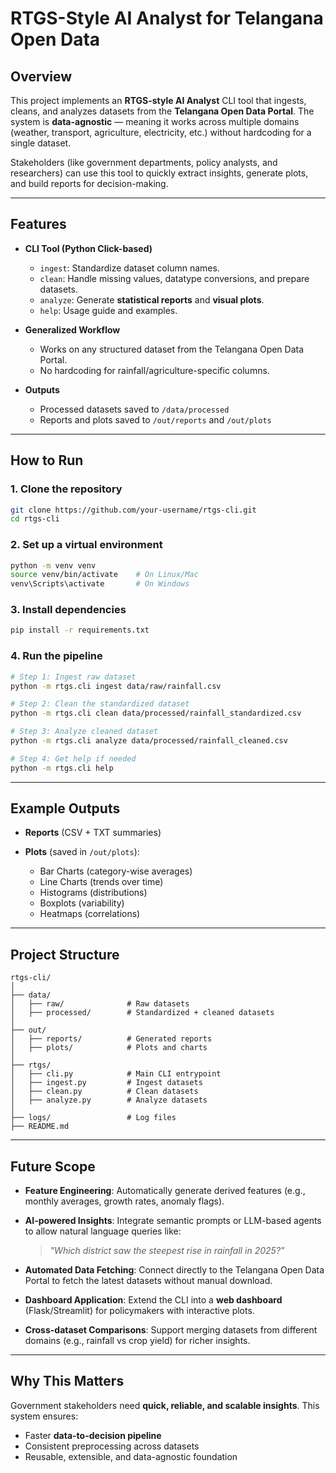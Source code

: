 # RTGS-Style AI Analyst for Telangana Open Data

## Overview

This project implements an **RTGS-style AI Analyst** CLI tool that ingests, cleans, and analyzes datasets from the **Telangana Open Data Portal**.
The system is **data-agnostic** — meaning it works across multiple domains (weather, transport, agriculture, electricity, etc.) without hardcoding for a single dataset.

Stakeholders (like government departments, policy analysts, and researchers) can use this tool to quickly extract insights, generate plots, and build reports for decision-making.

---

## Features

* **CLI Tool (Python Click-based)**

  * `ingest`: Standardize dataset column names.
  * `clean`: Handle missing values, datatype conversions, and prepare datasets.
  * `analyze`: Generate **statistical reports** and **visual plots**.
  * `help`: Usage guide and examples.

* **Generalized Workflow**

  * Works on any structured dataset from the Telangana Open Data Portal.
  * No hardcoding for rainfall/agriculture-specific columns.

* **Outputs**

  * Processed datasets saved to `/data/processed`
  * Reports and plots saved to `/out/reports` and `/out/plots`

---

## How to Run

### 1. Clone the repository

```bash
git clone https://github.com/your-username/rtgs-cli.git
cd rtgs-cli
```

### 2. Set up a virtual environment

```bash
python -m venv venv
source venv/bin/activate    # On Linux/Mac
venv\Scripts\activate       # On Windows
```

### 3. Install dependencies

```bash
pip install -r requirements.txt
```

### 4. Run the pipeline

```bash
# Step 1: Ingest raw dataset
python -m rtgs.cli ingest data/raw/rainfall.csv

# Step 2: Clean the standardized dataset
python -m rtgs.cli clean data/processed/rainfall_standardized.csv

# Step 3: Analyze cleaned dataset
python -m rtgs.cli analyze data/processed/rainfall_cleaned.csv

# Step 4: Get help if needed
python -m rtgs.cli help
```

---

## Example Outputs

* **Reports** (CSV + TXT summaries)
* **Plots** (saved in `/out/plots`):

  * Bar Charts (category-wise averages)
  * Line Charts (trends over time)
  * Histograms (distributions)
  * Boxplots (variability)
  * Heatmaps (correlations)

---

## Project Structure

```
rtgs-cli/
│
├── data/
│   ├── raw/              # Raw datasets
│   ├── processed/        # Standardized + cleaned datasets
│
├── out/
│   ├── reports/          # Generated reports
│   ├── plots/            # Plots and charts
│
├── rtgs/
│   ├── cli.py            # Main CLI entrypoint
│   ├── ingest.py         # Ingest datasets
│   ├── clean.py          # Clean datasets
│   ├── analyze.py        # Analyze datasets
│
├── logs/                 # Log files
├── README.md
```

---

## Future Scope

* **Feature Engineering**:
  Automatically generate derived features (e.g., monthly averages, growth rates, anomaly flags).

* **AI-powered Insights**:
  Integrate semantic prompts or LLM-based agents to allow natural language queries like:

  > *"Which district saw the steepest rise in rainfall in 2025?"*

* **Automated Data Fetching**:
  Connect directly to the Telangana Open Data Portal to fetch the latest datasets without manual download.

* **Dashboard Application**:
  Extend the CLI into a **web dashboard** (Flask/Streamlit) for policymakers with interactive plots.

* **Cross-dataset Comparisons**:
  Support merging datasets from different domains (e.g., rainfall vs crop yield) for richer insights.

---

## Why This Matters

Government stakeholders need **quick, reliable, and scalable insights**.
This system ensures:

* Faster **data-to-decision pipeline**
* Consistent preprocessing across datasets
* Reusable, extensible, and data-agnostic foundation
